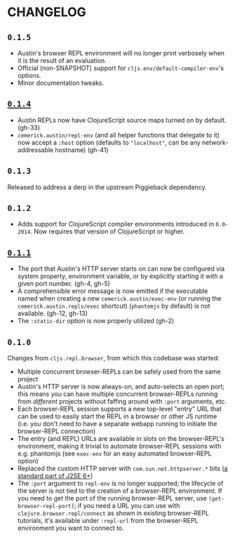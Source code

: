 # CHANGELOG

## `0.1.5`

* Austin's browser REPL environment will no longer print verbosely when it is
  the result of an evaluation.
* Official (non-SNAPSHOT) support for `cljs.env/default-compiler-env`'s options.
* Minor documentation tweaks.

## [`0.1.4`](https://github.com/cemerick/austin/issues?milestone=2&state=closed)

* Austin REPLs now have ClojureScript source maps turned on by default. (gh-33)
* `cemerick.austin/repl-env` (and all helper functions that delegate to it) now
  accept a `:host` option (defaults to `"localhost"`, can be any
  network-addressable hostname) (gh-41)

## `0.1.3`

Released to address a derp in the upstream Piggieback dependency.

## `0.1.2`

* Adds support for ClojureScript compiler environments introduced in `0.0-2014`.
  Now requires that version of ClojureScript or higher.

## [`0.1.1`](https://github.com/cemerick/austin/issues?milestone=1&page=1&state=closed)

* The port that Austin's HTTP server starts on can now be configured via system
  property, environment variable, or by explicitly starting it with a given port
  number. (gh-4, gh-5)
* A comprehensible error message is now emitted if the executable named when
  creating a new `cemerick.austin/exec-env` (or running the
  `cemerick.austin.repls/exec` shortcut) (`phantomjs` by default) is not
  available. (gh-12, gh-13)
* The `:static-dir` option is now properly utilized (gh-2)

## `0.1.0`

Changes from `cljs.repl.browser`, from which this codebase was started:

* Multiple concurrent browser-REPLs can be safely used from the same project
* Austin's HTTP server is now always-on, and auto-selects an open port; this
  means you can have multiple concurrent browser-REPLs running from _different_
  projects without faffing around with `:port` arguments, etc.
* Each browser-REPL session supports a new top-level "entry" URL that can be
  used to easily start the REPL in a browser or other JS runtime (i.e. you don't
  need to have a separate webapp running to initiate the browser-REPL
  connection)
* The entry (and REPL) URLs are available in slots on the browser-REPL's
  environment, making it trivial to automate browser-REPL sessions with e.g.
  phantomjs (see `exec-env` for an easy automated browser-REPL option)
* Replaced the custom HTTP server with `com.sun.net.httpserver.*` bits ([a
  standard part of J2SE
  6+](http://docs.oracle.com/javase/7/docs/technotes/guides/net/enhancements-6.0.html))
* The `:port` argument to `repl-env` is no longer supported; the lifecycle of
  the server is not tied to the creation of a browser-REPL environment.  If you
  need to get the port of the running browser-REPL server, use
  `(get-browser-repl-port)`; if you need a URL you can use with
  `clojure.browser.repl/connect` as shown in existing browser-REPL tutorials,
  it's available under `:repl-url` from the browser-REPL environment you want to
  connect to.
